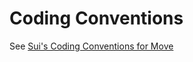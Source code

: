 # Coding Conventions

See [Sui's Coding Conventions for Move](https://docs.sui.io/concepts/sui-move-concepts/conventions)
